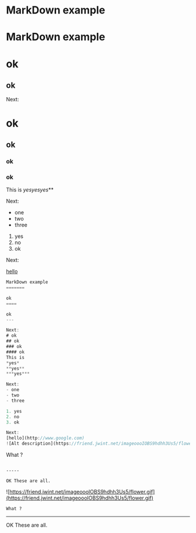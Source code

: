 # MarkDown example

# MarkDown example

# ok

## ok

Next:

# ok

## ok

### ok

### ok

This is
*yes***yes*yes***

Next:

- one
- two
- three
1. yes
2. no
3. ok

Next:

[hello](http://www.google.com/)

```jsx
MarkDown example
=======

ok
====

ok
---

Next:
# ok
## ok
### ok
#### ok
This is 
*yes*
**yes**
***yes***

Next:
- one
- two
- three

1. yes
2. no
3. ok

Next:
[hello](http://www.google.com)
![Alt description](https://friend.jwint.net/imageoooIOBS9hdhh3Us5/flower.gif)

```
What ?
```

-----

OK These are all.
```

![https://friend.jwint.net/imageoooIOBS9hdhh3Us5/flower.gif](https://friend.jwint.net/imageoooIOBS9hdhh3Us5/flower.gif)

```
What ?

```

---

OK These are all.
